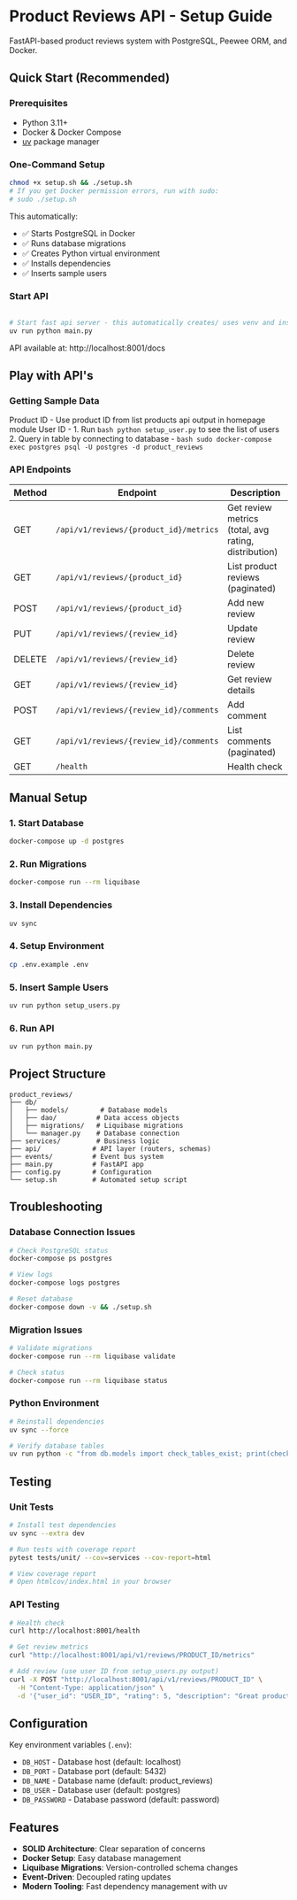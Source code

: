 # Product Reviews API - Setup Guide

FastAPI-based product reviews system with PostgreSQL, Peewee ORM, and Docker.

## Quick Start (Recommended)

### Prerequisites
- Python 3.11+
- Docker & Docker Compose
- [uv](https://docs.astral.sh/uv/) package manager

### One-Command Setup
```bash
chmod +x setup.sh && ./setup.sh
# If you get Docker permission errors, run with sudo:
# sudo ./setup.sh
```

This automatically:
- ✅ Starts PostgreSQL in Docker
- ✅ Runs database migrations
- ✅ Creates Python virtual environment
- ✅ Installs dependencies
- ✅ Inserts sample users

### Start API
```bash

# Start fast api server - this automatically creates/ uses venv and installs dependencies before running file
uv run python main.py
```

API available at: http://localhost:8001/docs

## Play with API's


### Getting Sample Data

Product ID - Use product ID from list products api output in homepage module 
User ID - 
    1. Run ```bash python setup_user.py``` to see the list of users 
    2. Query in table by connecting to database - ```bash sudo docker-compose exec postgres psql -U postgres -d product_reviews```


### API Endpoints

| Method | Endpoint | Description |
|--------|----------|-------------|
| GET | `/api/v1/reviews/{product_id}/metrics` | Get review metrics (total, avg rating, distribution) |
| GET | `/api/v1/reviews/{product_id}` | List product reviews (paginated) |
| POST | `/api/v1/reviews/{product_id}` | Add new review |
| PUT | `/api/v1/reviews/{review_id}` | Update review |
| DELETE | `/api/v1/reviews/{review_id}` | Delete review |
| GET | `/api/v1/reviews/{review_id}` | Get review details |
| POST | `/api/v1/reviews/{review_id}/comments` | Add comment |
| GET | `/api/v1/reviews/{review_id}/comments` | List comments (paginated) |
| GET | `/health` | Health check |


## Manual Setup

### 1. Start Database
```bash
docker-compose up -d postgres
```

### 2. Run Migrations
```bash
docker-compose run --rm liquibase
```

### 3. Install Dependencies
```bash
uv sync
```

### 4. Setup Environment
```bash
cp .env.example .env
```

### 5. Insert Sample Users
```bash
uv run python setup_users.py
```

### 6. Run API
```bash
uv run python main.py
```


## Project Structure

```
product_reviews/
├── db/
│   ├── models/        # Database models
│   ├── dao/          # Data access objects
│   ├── migrations/   # Liquibase migrations
│   └── manager.py    # Database connection
├── services/         # Business logic
├── api/             # API layer (routers, schemas)
├── events/          # Event bus system
├── main.py          # FastAPI app
├── config.py        # Configuration
└── setup.sh         # Automated setup script
```

## Troubleshooting

### Database Connection Issues
```bash
# Check PostgreSQL status
docker-compose ps postgres

# View logs
docker-compose logs postgres

# Reset database
docker-compose down -v && ./setup.sh
```

### Migration Issues
```bash
# Validate migrations
docker-compose run --rm liquibase validate

# Check status
docker-compose run --rm liquibase status
```

### Python Environment
```bash
# Reinstall dependencies
uv sync --force

# Verify database tables
uv run python -c "from db.models import check_tables_exist; print(check_tables_exist())"
```

## Testing

### Unit Tests

```bash
# Install test dependencies
uv sync --extra dev

# Run tests with coverage report
pytest tests/unit/ --cov=services --cov-report=html

# View coverage report
# Open htmlcov/index.html in your browser
```

### API Testing

```bash
# Health check
curl http://localhost:8001/health

# Get review metrics
curl "http://localhost:8001/api/v1/reviews/PRODUCT_ID/metrics"

# Add review (use user ID from setup_users.py output)
curl -X POST "http://localhost:8001/api/v1/reviews/PRODUCT_ID" \
  -H "Content-Type: application/json" \
  -d '{"user_id": "USER_ID", "rating": 5, "description": "Great product!"}'
```

## Configuration

Key environment variables (`.env`):
- `DB_HOST` - Database host (default: localhost)
- `DB_PORT` - Database port (default: 5432)
- `DB_NAME` - Database name (default: product_reviews)
- `DB_USER` - Database user (default: postgres)
- `DB_PASSWORD` - Database password (default: password)

## Features

- **SOLID Architecture**: Clear separation of concerns
- **Docker Setup**: Easy database management
- **Liquibase Migrations**: Version-controlled schema changes
- **Event-Driven**: Decoupled rating updates
- **Modern Tooling**: Fast dependency management with uv
